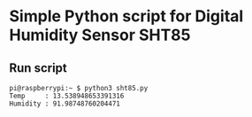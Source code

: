 # Simple Python script for Digital Humidity Sensor SHT85

## Run script

```
pi@raspberrypi:~ $ python3 sht85.py
Temp     : 13.538948653391316
Humidity : 91.98748760204471
```

